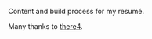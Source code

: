 Content and build process for my resumé.

Many thanks to [there4](https://github.com/there4/markdown-resume).
